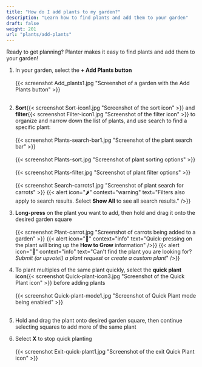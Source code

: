 ```yaml
---
title: "How do I add plants to my garden?"
description: "Learn how to find plants and add them to your garden"
draft: false
weight: 201
url: "plants/add-plants"
---
```


Ready to get planning? Planter makes it easy to find plants and add them to your garden!

1. In your garden, select the **+ Add Plants button**<br /><br />
{{< screenshot Add_plants1.jpg "Screenshot of a garden with the Add Plants button" >}}<br /><br />

2. **Sort**{{< screenshot Sort-icon1.jpg "Screenshot of the sort icon" >}} and **filter**{{< screenshot Filter-icon1.jpg "Screenshot of the filter icon" >}} to organize and narrow down the list of plants, and use search to find a specific plant:<br /><br />
{{< screenshot Plants-search-bar1.jpg "Screenshot of the plant search bar" >}}<br /><br />
{{< screenshot Plants-sort.jpg "Screenshot of plant sorting options" >}}<br /><br />
{{< screenshot Plants-filter.jpg "Screenshot of plant filter options" >}}<br /><br />
{{< screenshot Search-carrots1.jpg "Screenshot of plant search for carrots" >}}
{{< alert icon="🌶️" context="warning" text="Filters also apply to search results. Select **Show All** to see all search results." />}}

3. **Long-press** on the plant you want to add, then hold and drag it onto the desired garden square<br /><br />
{{< screenshot Plant-carrot.jpg "Screenshot of carrots being added to a garden" >}}
{{< alert icon="🥦" context="info" text="Quick-pressing on the plant will bring up the **How to Grow** information" />}}
{{< alert icon="🥕️" context="info" text="Can't find the plant you are looking for? *Submit (or upvote!) a plant request* or *create a custom plant*" />}}

4. To plant multiples of the same plant quickly, select the **quick plant icon**{{< screenshot Quick-plant-icon3.jpg "Screenshot of the Quick Plant icon" >}} before adding plants<br /><br />
{{< screenshot Quick-plant-mode1.jpg "Screenshot of Quick Plant mode being enabled" >}}<br /><br />

5. Hold and drag the plant onto desired garden square, then continue selecting squares to add more of the same plant

6. Select **X** to stop quick planting<br /><br />
{{< screenshot Exit-quick-plant1.jpg "Screenshot of the exit Quick Plant icon" >}}
